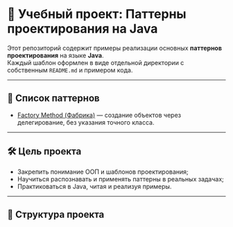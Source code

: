 # 🧠 Учебный проект: Паттерны проектирования на Java

Этот репозиторий содержит примеры реализации основных **паттернов проектирования** на языке **Java**.  
Каждый шаблон оформлен в виде отдельной директории с собственным `README.md` и примером кода.

---

## 📂 Список паттернов

- [Factory Method (Фабрика)](.patterns/factoryMethod) — создание объектов через делегирование, без указания точного класса.

---

## 🛠️ Цель проекта

- Закрепить понимание ООП и шаблонов проектирования;
- Научиться распознавать и применять паттерны в реальных задачах;
- Практиковаться в Java, читая и реализуя примеры.

---

## 📎 Структура проекта

